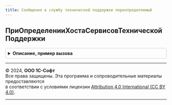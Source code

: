 ```yaml
---
title: Сообщения в службу технической поддержки переопределяемый
---
```



## ПриОпределенииХостаСервисовТехническойПоддержки
<details style="margin: 1em 0; padding: 0.5em; border: 1px solid #ccc; border-radius: 6px;">

<summary style="font-weight: bold; cursor: pointer;">Описание, пример вызова</summary>

```bsl

// Переопределяет хост для вызова отправки сообщений
// в службу технической поддержки.
//
// Параметры:
//  Хост - Строка - хост подключения;
//
Процедура ПриОпределенииХостаСервисовТехническойПоддержки(Хост) Экспорт
```

Пример вызова
```bsl
СообщенияВСлужбуТехническойПоддержкиПереопределяемый.ПриОпределенииХостаСервисовТехническойПоддержки(Хост) 
```
</details>

---

© 2024, **ООО 1С-Софт**  
Все права защищены. Эта программа и сопроводительные материалы предоставляются  
в соответствии с условиями лицензии [Attribution 4.0 International (CC BY 4.0)](https://creativecommons.org/licenses/by/4.0/legalcode).

---
